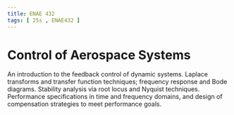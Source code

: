 ```yaml
---
title: ENAE 432
tags: [ 25s , ENAE432 ]
---
```


# Control of Aerospace Systems

An introduction to the feedback control of dynamic systems. Laplace transforms and transfer function techniques; frequency response and Bode diagrams. Stability analysis via root locus and Nyquist techniques. Performance specifications in time and frequency domains, and design of compensation strategies to meet performance goals.
